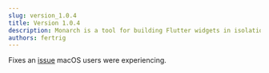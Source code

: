 ```yaml
---
slug: version_1.0.4
title: Version 1.0.4
description: Monarch is a tool for building Flutter widgets in isolation. It makes it easy to build, test and debug complex UIs.
authors: fertrig
---
```


Fixes an [issue](https://github.com/Dropsource/monarch/issues/15) macOS users were experiencing.
